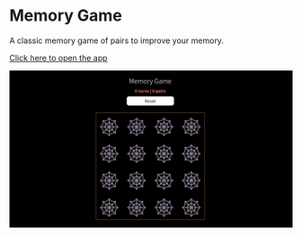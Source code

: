# Memory Game

A classic memory game of pairs to improve your memory.

[Click here to open the app](https://radimpopp.eu/memory-game)

![Memory Game](/src/images/memorygame-screenshot.png)
